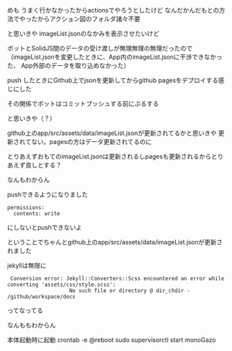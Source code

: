 めも
うまく行かなかったからactionsでやろうとしたけど
なんだかんだもとの方法でやったからアクション図のフォルダ諸々不要

と思いきや
imageList.jsonのなかみを表示させたいけど

ボットとSolidJS間のデータの受け渡しが無理無理の無理だったので
（imageList.jsonを変更したときに、App内のimageList.jsonに干渉できなかった、
App外部のデータを取り込めなかった）

push したときにGithub上でjsonを更新してからgithub pagesをデプロイする感じにした

その関係でボットはコミットプッシュする前にぷるする

と思いきや（？）

github上のapp/src/assets/data/imageList.jsonが更新されてるかと思いきや
更新されてない。pagesの方はデータ更新されてるのに

とりあえずおもてのimageList.jsonは更新されるしpagesも更新されるからとりあえず良しとする？

なんもわからん

pushできるようになりました

```
permissions:
  contents: write
```
にしないとpushできないよ

ということでちゃんとgithub上のapp/src/assets/data/imageList.jsonが更新されました

jekyllは無限に
```
 Conversion error: Jekyll::Converters::Scss encountered an error while converting 'assets/css/style.scss':
                    No such file or directory @ dir_chdir - /github/workspace/docs
```
ってなってる

なんももわからん

本体起動時に起動
crontab -e
@reboot sudo supervisorctl start monoGazo

